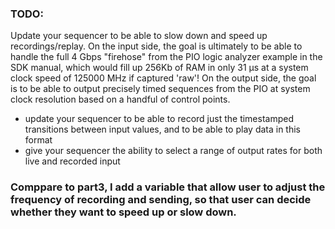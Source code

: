 ### TODO:

Update your sequencer to be able to slow down and speed up recordings/replay. On the input side, the goal is ultimately to be able to handle the full 4 Gbps "firehose" from the PIO logic analyzer example in the SDK manual, which would fill up 256Kb of RAM in only 31 µs at a system clock speed of 125000 MHz if captured 'raw'! On the output side, the goal is to be able to output precisely timed sequences from the PIO at system clock resolution based on a handful of control points.

- update your sequencer to be able to record just the timestamped transitions between input values, and to be able to play data in this format
- give your sequencer the ability to select a range of output rates for both live and recorded input




### Comppare to part3, I add a variable that allow user to adjust the frequency of recording and sending, so that user can decide whether they want to speed up or slow down.
